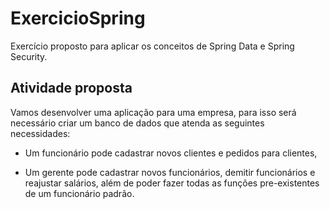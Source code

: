 # ExercicioSpring
Exercício proposto para aplicar os conceitos de Spring Data e Spring Security.

## Atividade proposta
Vamos desenvolver uma aplicação para uma empresa, para isso será necessário criar um banco de dados que atenda as seguintes necessidades:

- Um funcionário pode cadastrar novos clientes e pedidos para clientes,

- Um gerente pode cadastrar novos funcionários, demitir funcionários e reajustar salários, além de poder fazer todas as funções pre-existentes de um funcionário padrão.
